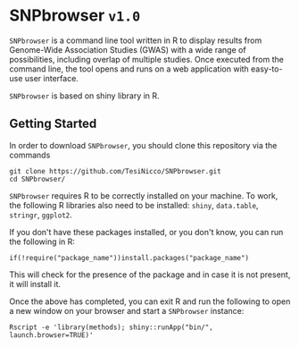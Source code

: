 # SNPbrowser `v1.0`
`SNPbrowser` is a command line tool written in R to display results from Genome-Wide Association Studies (GWAS) with a wide range of possibilities, including overlap of multiple studies. Once executed from the command line, the tool opens and runs on a web application with easy-to-use user interface.

`SNPbrowser` is based on shiny library in R.

## Getting Started
In order to download `SNPbrowser`, you should clone this repository via the commands

```  
git clone https://github.com/TesiNicco/SNPbrowser.git
cd SNPbrowser/
```


`SNPbrowser` requires R to be correctly installed on your machine. To work, the following R libraries also need to be installed: 
`shiny`, `data.table`, `stringr`, `ggplot2`.


If you don't have these packages installed, or you don't know, you can run the following in R:

```
if(!require("package_name"))install.packages("package_name")
```

This will check for the presence of the package and in case it is not present, it will install it.


Once the above has completed, you can exit R and run the following to open a new window on your browser and start a `SNPbrowser` instance: 

```
Rscript -e 'library(methods); shiny::runApp("bin/", launch.browser=TRUE)'
```
